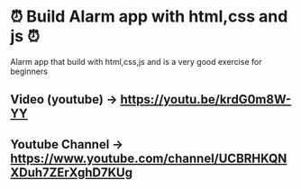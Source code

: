 # ⏰ Build Alarm app with html,css and js ⏰
Alarm app that build with html,css,js and is a very good exercise for beginners

## Video (youtube) -> https://youtu.be/krdG0m8W-YY
## Youtube Channel -> https://www.youtube.com/channel/UCBRHKQNXDuh7ZErXghD7KUg
